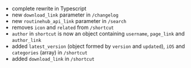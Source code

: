 - complete rewrite in Typescript
- new `download_link` parameter in `/changelog`
- new `routinehub_api_link` parameter in `/search`
- removes `icon` and `related` from `/shortcut`
- `author` in `shortcut` is now an object containing `username`, `page_link`  and `author_link`
- added `latest_version` (object formed by `version` and `updated`), `iOS` and `categories` (array) in `/shortcut`
- added `download_link` in `/shortcut`